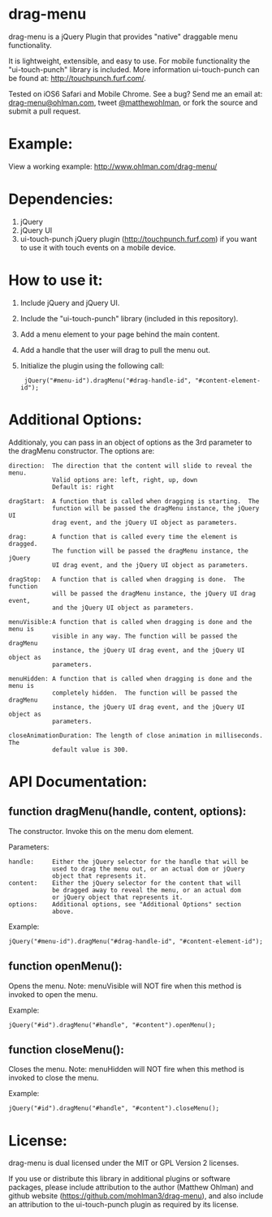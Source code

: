 drag-menu
=========
drag-menu is a jQuery Plugin that provides "native" draggable menu 
functionality.

It is lightweight, extensible, and easy to use.  For mobile functionality the 
"ui-touch-punch" library is included.  More information ui-touch-punch can be 
found at: http://touchpunch.furf.com/.

Tested on iOS6 Safari and Mobile Chrome.  See a bug?  Send me an email at:
drag-menu@ohlman.com, tweet [@matthewohlman](https://twitter.com/matthewohlman), or fork the source and submit a pull request.



Example:
========
View a working example: http://www.ohlman.com/drag-menu/



Dependencies:
=============
1. jQuery
2. jQuery UI
3. ui-touch-punch jQuery plugin (http://touchpunch.furf.com) if you want to use
   it with touch events on a mobile device.

   
   
How to use it:
==============
1. Include jQuery and jQuery UI.
2. Include the "ui-touch-punch" library (included in this repository).
3. Add a menu element to your page behind the main content.
4. Add a handle that the user will drag to pull the menu out.
5. Initialize the plugin using the following call:
		
		jQuery("#menu-id").dragMenu("#drag-handle-id", "#content-element-id");
	

	
Additional Options:
===================
Additionaly, you can pass in an object of options as the 3rd parameter to the 
dragMenu constructor.  The options are:

	direction: 	The direction that the content will slide to reveal the menu.  
				Valid options are: left, right, up, down
				Default is: right
				
	dragStart: 	A function that is called when dragging is starting.  The 
				function will be passed the dragMenu instance, the jQuery UI 
				drag event, and the jQuery UI object as parameters.
				
	drag: 		A function that is called every time the element is dragged.  
				The function will be passed the dragMenu instance, the jQuery 
				UI drag event, and the jQuery UI object as parameters.
				
	dragStop: 	A function that is called when dragging is done.  The function 
				will be passed the dragMenu instance, the jQuery UI drag event, 
				and the jQuery UI object as parameters.
				
	menuVisible:A function that is called when dragging is done and the menu is 
				visible in any way. The function will be passed the dragMenu 
				instance, the jQuery UI drag event, and the jQuery UI object as 
				parameters.
				
 	menuHidden: A function that is called when dragging is done and the menu is 
				completely hidden.  The function will be passed the dragMenu 
				instance, the jQuery UI drag event, and the jQuery UI object as 
				parameters.
	
	closeAnimationDuration: The length of close animation in milliseconds.  The
				default value is 300.

				
				
API Documentation:
==================
function dragMenu(handle, content, options):
--------------------------------------------
The constructor.  Invoke this on the menu dom element.

Parameters:

	handle:		Either the jQuery selector for the handle that will be 
				used to drag the menu out, or an actual dom or jQuery  
				object that represents it.
	content:	Either the jQuery selector for the content that will
				be dragged away to reveal the menu, or an actual dom
				or jQuery object that represents it.
	options:	Additional options, see "Additional Options" section
				above.

Example: 

	jQuery("#menu-id").dragMenu("#drag-handle-id", "#content-element-id");





function openMenu():
--------------------
Opens the menu.  Note: menuVisible will NOT fire when this method is 
invoked to open the menu.

Example: 

	jQuery("#id").dragMenu("#handle", "#content").openMenu();





function closeMenu():
----------------------
Closes the menu.  Note: menuHidden will NOT fire when this method is
invoked to close the menu.

Example: 

	jQuery("#id").dragMenu("#handle", "#content").closeMenu();
		

		
License:
========
drag-menu is dual licensed under the MIT or GPL Version 2 licenses.

If you use or distribute this library in additional plugins or software packages,
please include attribution to the author (Matthew Ohlman) and github website
(https://github.com/mohlman3/drag-menu), and also include an attribution to the 
ui-touch-punch plugin as required by its license.